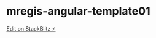 # mregis-angular-template01

[Edit on StackBlitz ⚡️](https://stackblitz.com/edit/mregis-angular-template01)